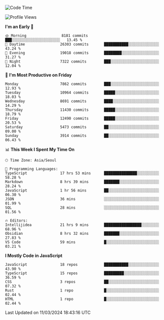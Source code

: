 <!--START_SECTION:waka-->
![Code Time](http://img.shields.io/badge/Code%20Time-5%2C755%20hrs%2021%20mins-blue)

![Profile Views](http://img.shields.io/badge/Profile%20Views-0-blue)

**I'm an Early 🐤** 

```text
🌞 Morning                8181 commits        ███░░░░░░░░░░░░░░░░░░░░░░   13.45 % 
🌆 Daytime                26303 commits       ███████████░░░░░░░░░░░░░░   43.24 % 
🌃 Evening                19018 commits       ████████░░░░░░░░░░░░░░░░░   31.27 % 
🌙 Night                  7322 commits        ███░░░░░░░░░░░░░░░░░░░░░░   12.04 % 
```
📅 **I'm Most Productive on Friday** 

```text
Monday                   7862 commits        ███░░░░░░░░░░░░░░░░░░░░░░   12.93 % 
Tuesday                  10964 commits       █████░░░░░░░░░░░░░░░░░░░░   18.03 % 
Wednesday                8691 commits        ████░░░░░░░░░░░░░░░░░░░░░   14.29 % 
Thursday                 11430 commits       █████░░░░░░░░░░░░░░░░░░░░   18.79 % 
Friday                   12490 commits       █████░░░░░░░░░░░░░░░░░░░░   20.53 % 
Saturday                 5473 commits        ██░░░░░░░░░░░░░░░░░░░░░░░   09.00 % 
Sunday                   3914 commits        ██░░░░░░░░░░░░░░░░░░░░░░░   06.43 % 
```


📊 **This Week I Spent My Time On** 

```text
🕑︎ Time Zone: Asia/Seoul

💬 Programming Languages: 
TypeScript               17 hrs 53 mins      ███████████████░░░░░░░░░░   58.28 % 
Markdown                 8 hrs 39 mins       ███████░░░░░░░░░░░░░░░░░░   28.24 % 
JavaScript               1 hr 56 mins        ██░░░░░░░░░░░░░░░░░░░░░░░   06.30 % 
JSON                     36 mins             ░░░░░░░░░░░░░░░░░░░░░░░░░   01.99 % 
SQL                      28 mins             ░░░░░░░░░░░░░░░░░░░░░░░░░   01.56 % 

🔥 Editors: 
Intellijidea             21 hrs 9 mins       █████████████████░░░░░░░░   68.96 % 
Obsidian                 8 hrs 32 mins       ███████░░░░░░░░░░░░░░░░░░   27.83 % 
VS Code                  59 mins             █░░░░░░░░░░░░░░░░░░░░░░░░   03.21 % 
```

**I Mostly Code in JavaScript** 

```text
JavaScript               18 repos            ███████████░░░░░░░░░░░░░░   43.90 % 
TypeScript               15 repos            █████████░░░░░░░░░░░░░░░░   36.59 % 
CSS                      3 repos             ██░░░░░░░░░░░░░░░░░░░░░░░   07.32 % 
Rust                     1 repo              █░░░░░░░░░░░░░░░░░░░░░░░░   02.44 % 
HTML                     1 repo              █░░░░░░░░░░░░░░░░░░░░░░░░   02.44 % 
```




 Last Updated on 11/03/2024 18:43:16 UTC
<!--END_SECTION:waka-->
